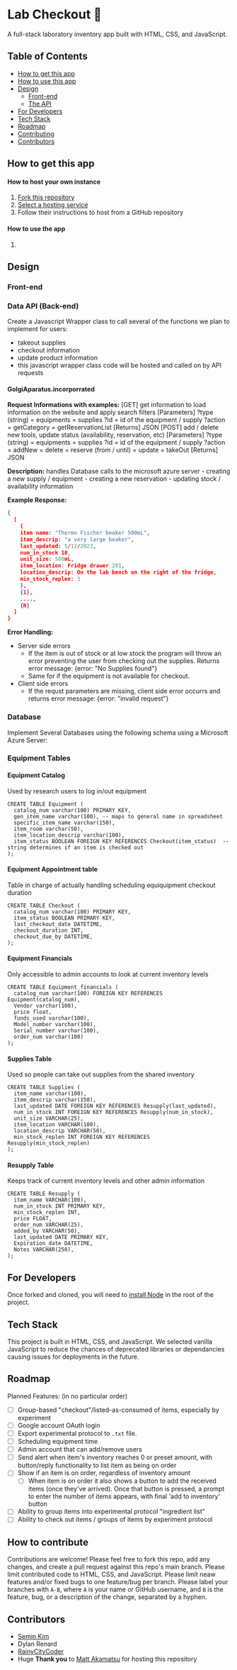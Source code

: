 # Lab Checkout 🧪

A full-stack laboratory inventory app built with HTML, CSS, and JavaScript.

## Table of Contents

- [How to get this app](#how-to-get-this-app)
- [How to use this app](#how-to-use-the-app)
- [Design](#design)
  - [Front-end](#front-end)
  - [The API](#data-api)
- [For Developers](#for-developers)
- [Tech Stack](#tech-stack)
- [Roadmap](#roadmap)
- [Contributing](#how-to-contribute)
- [Contributors](#contributors)

## How to get this app

#### How to host your own instance

1. [Fork this repository](https://docs.github.com/en/get-started/quickstart/fork-a-repo)
1. [Select a hosting service](https://duckduckgo.com/?q=list+of+web+hosting+services&t=lm&ia=web)
1. Follow their instructions to host from a GitHub repository

#### How to use the app

1.

## Design

### Front-end

<!-- Short description of front-end build/design -->

### Data API (Back-end)

Create a Javascript Wrapper class to call several of the functions
we plan to implement for users:

- takeout supplies
- checkout information
- update product information
- this javascript wrapper class code will be hosted and called on by API requests

#### GolgiAparatus.incorporrated

**Request Informations with examples:**
[GET] get information to load information on the website and apply search filters
[Parameters]
?type (string) = equipments
= supplies
?id = id of the equipment / supply
?action = getCategory
= getReservationList
[Returns] JSON
[POST] add / delete new tools, update status (availability, reservation, etc)
[Parameters]
?type (string) = equipments
= supplies
?id = id of the equipment / supply
?action = addNew
= delete
= reserve (from / until)
= update
= takeOut
[Returns] JSON

**Description:** handles Database calls to the microsoft azure server - creating a new supply / equipment - creating a new reservation - updating stock / availability information

**Example Response:**

```json
{
  [
    {
    item name: "Thermo Fischer beaker 500mL",
    item_descrip: "a very large beaker",
    last_updated: 5/12/2023,
    num_in_stock 10,
    unit_size: 500mL,
    item_location: Fridge drawer 201,
    location_descrip: On the lab bench on the right of the fridge,
    min_stock_replen: 3
    },
    {1},
    ....,
    {N}
  ]
}
```

**Error Handling:**

- Server side errors
  - If the item is out of stock or at low stock the program will throw an error
    preventing the user from checking out the supplies. Returns error message:
    {error: "No Supplies found"}
  - Same for if the equipment is not available for checkout.
- Client side errors
  - If the requst parameters are missing, client side error occurrs and returns
    error message: {error: "invalid request"}

### Database

Implement Several Databases using the following schema
using a Microsoft Azure Server:

### Equipment Tables

#### Equipment Catalog

Used by research users to log in/out equipment

```
CREATE TABLE Equipment (
  catalog_num varchar(100) PRIMARY KEY,
  gen_item_name varchar(100), -- maps to general name in spreadsheet
  specific_item_name varchar(150),
  item_room varchar(50),
  item_location_descrip varchar(100),
  item_status BOOLEAN FOREIGN KEY REFERENCES Checkout(item_status)  -- string determines if an item is checked out
);
```

#### Equipment Appointment table

Table in charge of actually handling scheduling equiquipment checkout duration

```
CREATE TABLE Checkout (
  catalog_num varchar(100) PRIMARY KEY,
  item_status BOOLEAN PRIMARY KEY,
  last_checkout_date DATETIME,
  checkout_duration INT,
  checkout_due_by DATETIME,
);
```

#### Equipment Financials

Only accessible to admin accounts to look at current inventory levels

```
CREATE TABLE Equipment_financials (
  catalog_num varchar(100) FOREIGN KEY REFERENCES Equipment(catalog_num),
  Vendor varchar(100),
  price float,
  funds_used varchar(100),
  Model_number varchar(100),
  Serial_number varchar(100),
  order_num varchar(100)
);
```

#### Supplies Table

Used so people can take out supplies from the shared inventory

```
CREATE TABLE Supplies (
  item_name varchar(100),
  item_descrip varchar(150),
  last_updated DATE FOREIGN KEY REFERENCES Resupply(last_updated),
  num_in_stock INT FOREIGN KEY REFERENCES Resupply(num_in_stock),
  unit_size VARCHAR(25),
  item_location VARCHAR(100),
  location_descrip VARCHAR(50),
  min_stock_replen INT FOREIGN KEY REFERENCES Resupply(min_stock_replen)
);
```

#### Resupply Table

Keeps track of current inventory levels and other admin information

```
CREATE TABLE Resupply (
  item_name VARCHAR(100),
  num_in_stock INT PRIMARY KEY,
  min_stock_replen INT,
  price FLOAT,
  order_num VARCHAR(25),
  added_by VARCHAR(50),
  last_updated DATE PRIMARY KEY,
  Expiration_date DATETIME,
  Notes VARCHAR(250),
);
```

## For Developers

Once forked and cloned, you will need to [install Node](https://docs.npmjs.com/downloading-and-installing-node-js-and-npm) in the root of the project.

## Tech Stack

This project is built in HTML, CSS, and JavaScript. We selected vanilla JavaScript to reduce the chances of deprecated libraries or dependancies causing issues for deployments in the future.

## Roadmap

Planned Features: (in no particular order)

- [ ] Group-based "checkout"/listed-as-consumed of items, especially by experiment
- [ ] Google account OAuth login
- [ ] Export experimental protocol to `.txt` file.
- [ ] Scheduling equipment time
- [ ] Admin account that can add/remove users
- [ ] Send alert when item's inventory reaches 0 or preset amount, with button/reply functionality to list item as being on order
- [ ] Show if an item is on order, regardless of inventory amount
  - [ ] When item is on order it also shows a button to add the received items (once they've arrived). Once that button is pressed, a prompt to enter the number of items appears, with final 'add to inventory' button
- [ ] Ability to group items into experimental protocol "ingredient list"
- [ ] Ability to check out items / groups of items by experiment protocol

## How to contribute

Contributions are welcome! Please feel free to fork this repo, add any changes, and create a pull request against this repo's main branch. Please limit contributed code to HTML, CSS, and JavaScript. Please limit neaw features and/or fixed bugs to one feature/bug per branch. Please label your branches with `A-B`, where `A` is your name or GitHub username, and `B` is the feature, bug, or a description of the change, separated by a hyphen.

## Contributors

- [Semin Kim](https://github.com/minisemin)
- Dylan Renard
- [RainyCityCoder](https://github.com/RainyCityCoder)
- Huge **Thank you** to [Matt Akamatsu](https://github.com/mattakamatsu) for hosting this repository
